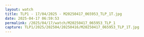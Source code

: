 ```yaml
---
layout: watch
title: TLP1 - 17/04/2025 - M20250417_065953_TLP_1T.jpg
date: 2025-04-17 06:59:53
permalink: /2025/04/17/watch/M20250417_065953_TLP_1
capture: TLP1/2025/202504/20250416/M20250417_065953_TLP_1T.jpg
---
```

